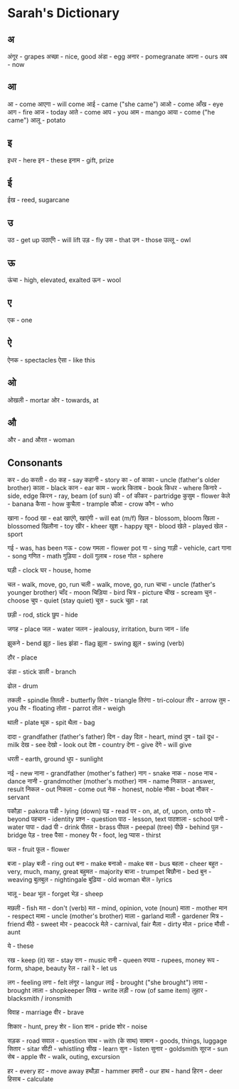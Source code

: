 
# Sarah's Dictionary #

## अ ##

अंगूर - grapes
अच्छा - nice, good
अंडा - egg
अनार - pomegranate
अपना - ours
अब - now

## आ ##

आ - come
आएगा - will come
आई - came ("she came")
आओ - come
आँख - eye
आग - fire
आज - today
आते - come
आप - you
आम - mango
आया - come ("he came")
आलू - potato

## इ ##

इधर - here
इन - these
इनाम - gift, prize

## ई ##

ईख - reed, sugarcane

## उ ##

उठ - get up
उठाएँगे - will lift
उड़ - fly
उस - that
उन - those
उल्लू - owl

## ऊ ##

ऊंचा - high, elevated, exalted
ऊन - wool

## ए ##

एक - one

## ऐ ##

ऐनक - spectacles
ऐसा - like this

## ओ ##

ओखली - mortar
ओर - towards, at

## औ ##

और - and
औरत - woman

## Consonants ##

कर - do
करती - do
कह - say
कहानी - story
का - of
काका - uncle (father's older brother)
काला - black
कान - ear
काम - work
किताब - book
किधर - where
किनारे - side, edge
किरन - ray, beam (of sun)
की - of
कीकर - partridge
कुसुम - flower
केले - banana
कैसा - how
कुचैला - trample
कौआ - crow
कौन - who

खाना - food
खा - eat
खाएंगे, खाएंगी - will eat (m/f)
खिल - blossom, bloom
खिला - blossomed
खिलौना - toy
खीर - kheer
खुश - happy
खून - blood
खेले - played
खेल - sport

गई - was, has been
गऊ - cow
गमला - flower pot
गा - sing
गाड़ी - vehicle, cart
गाना - song
गणित - math
गुड़िया - doll
गुलाब - rose
गोल - sphere

घड़ी - clock
घर - house, home

चल - walk, move, go, run
चली - walk, move, go, run
चाचा - uncle (father's younger brother)
चाँद - moon
चिड़िया - bird
चित्र - picture
चीख - scream
चुन - choose
चुप - quiet (stay quiet)
चूस - suck
चूहा - rat

छड़ी - rod, stick
छुप - hide

जगह - place
जल - water
जलन - jealousy, irritation, burn
जान - life

झुकने - bend
झूठ - lies
झंडा - flag
झूला - swing
झूल - swing (verb)

ठौर - place

डंडा - stick
डाली - branch

ढोल - drum

तकली - spindle
तितली - butterfly
तिरंग - triangle
तिरंगा - tri-colour
तीर - arrow
तुम - you
तैर - floating
तोता - parrot
तोल - weigh

थाली - plate
थूक - spit
थैला - bag

दादा - grandfather (father's father)
दिन - day
दिल - heart, mind
दुम - tail
दूध - milk
देख - see
देखो - look out
देश - country
देना - give
देंगे - will give

धरती - earth, ground
धुप - sunlight

नई - new
नाना - grandfather (mother's father)
नाग - snake
नाक - nose
नाच - dance
नानी - grandmother (mother's mother)
नाम - name
निकाल - answer, result
निकल - out
निकला - come out
नेक - honest, noble
नौका - boat
नौकर - servant

पकौड़ा - pakora
पडी - lying (down)
पढ़ - read
पर - on, at, of, upon, onto
परे - beyond
पहचान - identity
प्रश्न - question
पाठ - lesson, text
पाठशाला - school
पानी - water
पापा - dad
पी - drink
पीतल - brass
पीपल - peepal (tree)
पीछे - behind
पुल - bridge
पेड़ - tree
पैसा - money
पैर - foot, leg
प्यास - thirst

फल - fruit
फूल - flower

बजा - play
बजी - ring out
बना - make
बनाओ - make
बस - bus
बहला - cheer
बहुत - very, much, many, great
बहुमत - majority
बाजा - trumpet
बिछौना - bed
बुन - weaving
बुलबुल - nightingale
बुढ़िया - old woman
बोल - lyrics

भालू - bear
भूल - forget
भेड़ - sheep

मछली - fish
मत - don't (verb)
मत - mind, opinion, vote (noun)
माता - mother
मान - respect
मामा - uncle (mother's brother)
माला - garland
माली - gardener
मित्र - friend
मीठे - sweet
मोर - peacock
मेले - carnival, fair
मैला - dirty
मोल - price
मौसी - aunt

ये - these

रख - keep (it)
रहा - stay
राग - music
रानी - queen
रुपया - rupees, money
रूप - form, shape, beauty
रेल - rail
रे - let us

लग - feeling
लगा - felt
लंगूर - langur
लाई - brought ("she brought")
लाया - brought
लाला - shopkeeper
लिख - write
लड़ी - row (of same item)
लुहार - blacksmith / ironsmith

विवाह - marriage
वीर - brave

शिकार - hunt, prey
शेर - lion
शान - pride
शोर - noise

सड़क - road
सवाल - question
साथ - with (के साथ)
सामान - goods, things, luggage
सितार - sitar
सीटी - whistling
सीख - learn
सुन - listen
सुनार - goldsmith
सूरज - sun
सेब - apple
सैर - walk, outing, excursion

हर - every
हट - move away
हथौड़ा - hammer
हमारी - our
हाथ - hand
हिरन - deer
हिसाब - calculate
